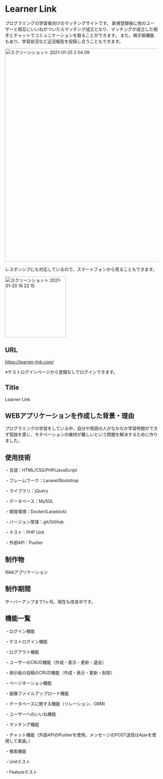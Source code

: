 # Learner Link

プログラミングの学習者向けのマッチングサイトです。
新規登録後に他のユーザーと相互にいいねがついたらマッチング成立となり、マッチングが成立した相手とチャットでコミュニケーションを取ることができます。
また、掲示板機能もあり、学習状況など近況報告を投稿し合うこともできます。

<img width="700" alt="スクリーンショット 2021-01-25 2 04 09" src="https://user-images.githubusercontent.com/66733811/105637644-d292f200-5eb1-11eb-9846-55361d19558a.png">

レスポンシブにも対応しているので、スマートフォンから見ることもできます。

<img width="200" alt="スクリーンショット 2021-01-20 16 22 15" src="https://user-images.githubusercontent.com/66733811/105140908-b6065b00-5b3b-11eb-9b77-3f2961de4016.png">


## URL

https://learner-link.com/

※ゲストログインページから登録なしでログインできます。

## Title

Learner Link

## WEBアプリケーションを作成した背景・理由

プログラミングの学習をしている中、自分や周囲の人がなかなか学習仲間ができず孤独を感じ、モチベーションの維持が難しいという問題を解決するために作りました。


## 使用技術

・言語：HTML/CSS/PHP/JavaScript

・フレームワーク：Laravel/Bootstrap

・ライブラリ：jQuery

・データベース：MySQL

・開発環境：Docker(Laradock)

・バージョン管理：git/GitHub

・テスト：PHP Unit

・外部API：Pusher

## 制作物

Webアプリケーション

## 制作期間

サーバーアップまで1ヶ月。現在も改良中です。

## 機能一覧

・ログイン機能

・ゲストログイン機能

・ログアウト機能

・ユーザーのCRUD機能（作成・表示・更新・退会）

・掲示板の投稿のCRUD機能（作成・表示・更新・削除）

・ページネーション機能

・画像ファイルアップロード機能

・データベースに関する機能（リレーション、ORM)

・ユーザーへのいいね機能

・マッチング機能

・チャット機能（外部APIのPusherを使用。メッセージのPOST送信はAjaxを使用して実装。）

・検索機能

・Unitテスト

・Featureテスト
